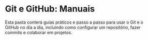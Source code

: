 # Git e GitHub: Manuais

Esta pasta conterá guias práticos e passo a passo para usar o Git e o GitHub no dia a dia, incluindo como configurar um repositório, fazer commits e colaborar em projetos.
